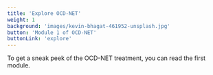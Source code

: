 ```yaml
---
title: 'Explore OCD-NET'
weight: 1
background: 'images/kevin-bhagat-461952-unsplash.jpg'
button: 'Module 1 of OCD-NET'
buttonLink: 'explore'
---
```


To get a sneak peek of the OCD-NET treatment, you can read the first module.
